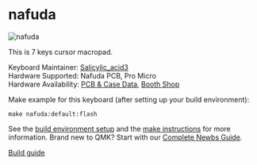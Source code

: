 # nafuda

![nafuda](https://cdn-ak.f.st-hatena.com/images/fotolife/S/Salicylic_acid3/20190608/20190608024901.jpg)

This is 7 keys cursor macropad. 

Keyboard Maintainer: [Salicylic_acid3](https://github.com/Salicylic-acid3)  
Hardware Supported: Nafuda PCB, Pro Micro  
Hardware Availability: [PCB & Case Data](https://github.com/Salicylic-acid3/PCB_Data), [Booth Shop](https://salicylic-acid3.booth.pm/items/1271706)

Make example for this keyboard (after setting up your build environment):

    make nafuda:default:flash

See the [build environment setup](https://docs.qmk.fm/#/getting_started_build_tools) and the [make instructions](https://docs.qmk.fm/#/getting_started_make_guide) for more information. Brand new to QMK? Start with our [Complete Newbs Guide](https://docs.qmk.fm/#/newbs).

[Build guide](https://salicylic-acid3.hatenablog.com/entry/nafuda-build-guide) 
